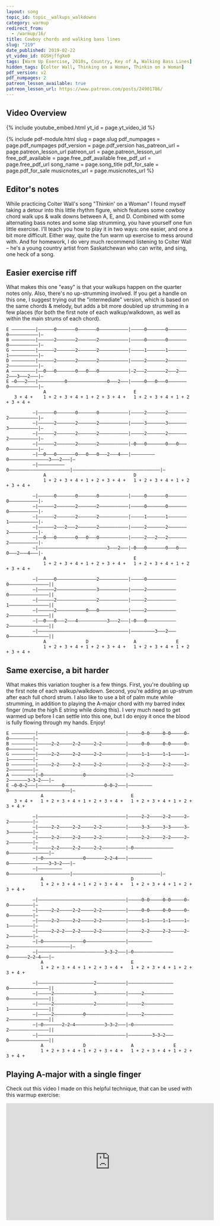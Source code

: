 ```yaml
---
layout: song
topic_id: topic__walkups_walkdowns
category: warmup
redirect_from:
  - /warmup/16/
title: Cowboy chords and walking bass lines
slug: "219"
date_published: 2019-02-22
yt_video_id: 8GSHjffgXe0
tags: [Warm Up Exercise, 2010s, Country, Key of A, Walking Bass Lines]
hidden_tags: [Colter Wall, Thinking on a Woman, Thinkin on a Woman]
pdf_version: v2
pdf_numpages: 2
patreon_lesson_available: true
patreon_lesson_url: https://www.patreon.com/posts/24901786/
---
```


## Video Overview

{% include youtube_embed.html yt_id = page.yt_video_id %}

<!-- Coming soon... -->

{% include pdf-module.html slug = page.slug pdf_numpages = page.pdf_numpages pdf_version = page.pdf_version has_patreon_url = page.patreon_lesson_url patreon_url = page.patreon_lesson_url free_pdf_available = page.free_pdf_available free_pdf_url = page.free_pdf_url song_name = page.song_title pdf_for_sale = page.pdf_for_sale musicnotes_url = page.musicnotes_url %}

<!-- Coming soon... -->

## Editor's notes

While practicing Colter Wall's song "Thinkin' on a Woman" I found myself taking a detour into this little rhythm figure, which features some cowboy chord walk ups & walk downs between A, E, and D. Combined with some alternating bass notes and some slap strumming, you have yourself one fun little exercise. I'll teach you how to play it in two ways: one easier, and one a bit more difficult. Either way, quite the fun warm up exercise to mess around with. And for homework, I do very much recommend listening to Colter Wall – he's a young country artist from Saskatchewan who can write, and sing, one heck of a song.

## Easier exercise riff

What makes this one "easy" is that your walkups happen on the quarter notes only. Also, there's no up-strumming involved. If you get a handle on this one, I suggest trying out the "intermediate" version, which is based on the same chords & melody, but adds a bit more doubled up strumming in a few places (for both the first note of each walkup/walkdown, as well as within the main strums of each chord).

    E –––––––––|––––––0–––––––0–––––––0–––––––––––|–––––0–––––––0–––––––0–––––––––––|–
    B –––––––––|––––––2–––––––2–––––––2–––––––––––|–––––0–––––––0–––––––0–––––––––––|–
    G –––––––––|––––––2–––––––2–––––––2–––––––––––|–––––1–––––––1–––––––1–––––––––––|–
    D –––––––––|––––––2–––––––2–––––––2–––––––––––|–––––2–––––––2–––––––2–––––––––––|–
    A –––––––––|––0–––0–––––––0–––0–––0–––––––––––|–2–––2–––––––2–––2–––2–––3–––2–––|–
    E –0–––2–––|––––––––––0–––––––––––––––0–––2–––|–––––0–––0–––0–––––––0–––––––––––|–
                  A                                 E                                
       3 + 4 +    1 + 2 + 3 + 4 + 1 + 2 + 3 + 4 +   1 + 2 + 3 + 4 + 1 + 2 + 3 + 4 +  

              –|––––––0–––––––0–––––––0–––––––––––|–––––2–––––––2–––––––2–––––––––––|–
              –|––––––2–––––––2–––––––2–––––––––––|–––––3–––––––3–––––––3–––––––––––|–
              –|––––––2–––––––2–––––––2–––––––––––|–––––2–––––––2–––––––2–––––––––––|–
              –|––––––2–––––––2–––––––2–––––––––––|–0–––0–––––––0–––0–––0–––––––––––|–
              –|––0–––0–––––––0–––0–––0–––2–––4–––|–––––––––0–––––––––––––––3–––2–––|–
              –|––––––––––0–––––––––––––––––––––––|–––––––––––––––––––––––––––––––––|–
                  A                                 D
                  1 + 2 + 3 + 4 + 1 + 2 + 3 + 4 +   1 + 2 + 3 + 4 + 1 + 2 + 3 + 4 +

              –|––––––0–––––––0–––––––0–––––––––––|–––––0–––––––0–––––––0–––––––––––|-
              –|––––––2–––––––2–––––––2–––––––––––|–––––0–––––––0–––––––0–––––––––––|-
              –|––––––2–––––––2–––––––2–––––––––––|–––––1–––––––1–––––––1–––––––––––|-
              –|––––––2–––2–––2–––––––2–––––––––––|–––––2–––––––2–––––––2–––––––––––|-
              –|––0–––0–––––––0–––0–––0–––––––––––|–––––2–––2–––2–––––––2–––––––––––|-
              –|––––––––––––––––––––––––––3–––2–––|–0–––0–––––––0–––0–––0–––2–––4–––|-
                  A                                 E                                
                  1 + 2 + 3 + 4 + 1 + 2 + 3 + 4 +   1 + 2 + 3 + 4 + 1 + 2 + 3 + 4 +  

              –|––––––0–––––––––––––––2–––––––––––|–––––0–––––––––––0–––––––––––––––||
              –|––––––2–––––––––––––––3–––––––––––|–––––2–––––––––––0–––––––––––––––||
              –|––––––2–––––––––––––––2–––––––––––|–––––2–––––––––––1–––––––––––––––||
              –|––––––2–––––––––––0–––0–––––––––––|–––––2–––––––––––2–––––––––––––––||
              –|––0–––0–––2–––4–––––––––––3–––2–––|–0–––0–––––––––––2–––––––––––––––||
              –|––––––––––––––––––––––––––––––––––|–––––––––3–––2–––0–––––––––––––––||
                  A               D                 A               E
                  1 + 2 + 3 + 4 + 1 + 2 + 3 + 4 +   1 + 2 + 3 + 4 + 1 + 2 + 3 + 4 +

## Same exercise, a bit harder

What makes this variation tougher is a few things. First, you're doubling up the first note of each walkup/walkdown. Second, you're adding an up-strum after each full chord strum. I also like to use a bit of palm mute while strumming, in addition to playing the A-major chord with my barred index finger (mute the high E string while doing this). I very  much need to get warmed up before I can settle into this one, but I do enjoy it once the blood is fully flowing through my hands. Enjoy!

    E –––––––––|–––––––––––––––––––––––––––––––––|–––––0–0–––––0–0–––––0–0–––––––––|–
    B –––––––––|–––––2–2–––––2–2–––––2–2–––––––––|–––––0–0–––––0–0–––––0–0–––––––––|–
    G –––––––––|–––––2–2–––––2–2–––––2–2–––––––––|–––––1–1–––––1–1–––––1–1–––––––––|–
    D –––––––––|–––––2–2–––––2–2–––––2–2–––––––––|–––––2–2–––––2–2–––––2–2–––––––––|–
    A –––––––––|–0–––––––––––––––0–––––––––––––––|–2–––––––––––––––2–––––––3–3–2–––|–
    E –0–0–2–––|–––––––––0–––––––––––––––0–0–2–––|–––––––––0–––––––––––––––––––––––|–
                 A                                 E                                 
       3 + 4 +   1 + 2 + 3 + 4 + 1 + 2 + 3 + 4 +   1 + 2 + 3 + 4 + 1 + 2 + 3 + 4 +   

              –|–––––––––––––––––––––––––––––––––|–––––2–2–––––2–2–––––2–2–––––––––|–
              –|–––––2–2–––––2–2–––––2–2–––––––––|–––––3–3–––––3–3–––––3–3–––––––––|–
              –|–––––2–2–––––2–2–––––2–2–––––––––|–––––2–2–––––2–2–––––2–2–––––––––|–
              –|–––––2–2–––––2–2–––––2–2–––––––––|–0–––––––––––––––0–––––––––––––––|–
              –|–0–––––––––––––––0–––––––2–2–4–––|–––––––––0–––––––––––––––3–3–2–––|–
              –|–––––––––0–––––––––––––––––––––––|–––––––––––––––––––––––––––––––––|–
                 A                                 D
                 1 + 2 + 3 + 4 + 1 + 2 + 3 + 4 +   1 + 2 + 3 + 4 + 1 + 2 + 3 + 4 +

              –|–––––––––––––––––––––––––––––––––|–––––0–0–––––0–0–––––0–0–––––––––|–
              –|–––––2–2–––––2–2–––––2–2–––––––––|–––––0–0–––––0–0–––––0–0–––––––––|–
              –|–––––2–2–––––2–2–––––2–2–––––––––|–––––1–1–––––1–1–––––1–1–––––––––|–
              –|–––––2–2–2–––2–2–––––2–2–––––––––|–––––2–2–––––2–2–––––2–2–––––––––|–
              –|–0–––––––––––––––0–––––––––––––––|–––––––––2–––––––––––––––––––––––|–
              –|–––––––––––––––––––––––––3–3–2–––|–0–––––––––––––––0–––––––2–2–4–––|–
                 A                                 E                                 
                 1 + 2 + 3 + 4 + 1 + 2 + 3 + 4 +   1 + 2 + 3 + 4 + 1 + 2 + 3 + 4 +   

              –|–––––––––––––––––––––2–––––––––––|–––––––––––––––––0–––––––––––––––||
              –|–––––2–––––––––––––––3–––––––––––|–––––2–––––––––––0–––––––––––––––||
              –|–––––2–––––––––––––––2–––––––––––|–––––2–––––––––––1–––––––––––––––||
              –|–––––2–––––––––––0–––––––––––––––|–––––2–––––––––––2–––––––––––––––||
              –|–0–––––––2–2–4–––––––––––3–3–2–––|–0–––––––––––––––2–––––––––––––––||
              –|–––––––––––––––––––––––––––––––––|–––––––––3–3–2–––0–––––––––––––––||
                 A               D                 A               E
                 1 + 2 + 3 + 4 + 1 + 2 + 3 + 4 +   1 + 2 + 3 + 4 + 1 + 2 + 3 + 4 +

## Playing A-major with a single finger

Check out this video I made on this helpful technique, that can be used with this warmup exercise:

<iframe width="560" height="315" src="https://www.youtube.com/embed/wUrKhHAT0Fk?showinfo=0" frameborder="0" allowfullscreen></iframe>
